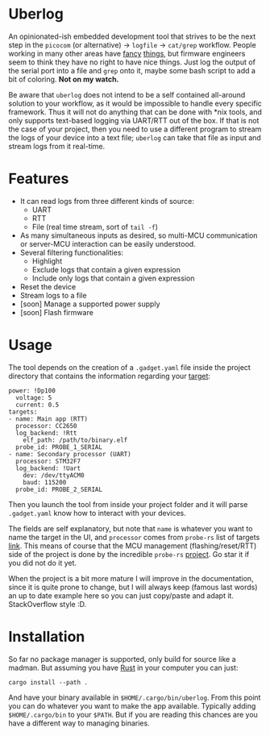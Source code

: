 # Uberlog

An opinionated-ish embedded development tool that strives to be the next step in the `picocom` (or alternative) -> `logfile` -> `cat/grep` workflow. People working in many other areas have [fancy](https://log-viewer.opcodes.io/) [things](https://www.logviewplus.com/), but firmware engineers seem to think they have no right to have nice things. Just log the output of the serial port into a file and `grep` onto it, maybe some bash script to add a bit of coloring. **Not on my watch.**

Be aware that `uberlog` does not intend to be a self contained all-around solution to your workflow, as it would be impossible to handle every specific framework. Thus it will not do anything that can be done with *nix tools, and only supports text-based logging via UART/RTT out of the box. If that is not the case of your project, then you need to use a different program to stream the logs of your device into a text file; `uberlog` can take that file as input and stream logs from it real-time.

# Features

- It can read logs from three different kinds of source:
    - UART
    - RTT
    - File (real time stream, sort of `tail -f`)
- As many simultaneous inputs as desired, so multi-MCU communication or server-MCU interaction can be easily understood.
- Several filtering functionalities:
    - Highlight
    - Exclude logs that contain a given expression
    - Include only logs that contain a given expression
- Reset the device
- Stream logs to a file
- \[soon\] Manage a supported power supply
- \[soon\] Flash firmware

# Usage

The tool depends on the creation of a `.gadget.yaml` file inside the project directory that contains the information regarding your [target](https://probe.rs/targets):

```
power: !Dp100
  voltage: 5
  current: 0.5
targets:
- name: Main app (RTT)
  processor: CC2650
  log_backend: !Rtt
    elf_path: /path/to/binary.elf
  probe_id: PROBE_1_SERIAL
- name: Secondary processor (UART)
  processor: STM32F7
  log_backend: !Uart
    dev: /dev/ttyACM0
    baud: 115200
  probe_id: PROBE_2_SERIAL
```

Then you launch the tool from inside your project folder and it will parse `.gadget.yaml` know how to interact with your devices.
 
The fields are self explanatory, but note that `name` is whatever you want to name the target in the UI, and `processor` comes from `probe-rs` list of targets [link](https://probe.rs/targets). This means of course that the MCU management (flashing/reset/RTT) side of the project is done by the incredible `probe-rs` [project](https://probe.rs/). Go star it if you did not do it yet.

When the project is a bit more mature I will improve in the documentation, since it is quite prone to change, but I will always keep (famous last words) an up to date example here so you can just copy/paste and adapt it. StackOverflow style :D.

# Installation

So far no package manager is supported, only build for source like a madman. But assuming you have [Rust](https://www.rust-lang.org/tools/install) in your computer you can just:

```
cargo install --path .
```

And have your binary available in `$HOME/.cargo/bin/uberlog`. From this point you can do whatever you want to make the app available. Typically adding `$HOME/.cargo/bin` to your `$PATH`. But if you are reading this chances are you have a different way to managing binaries.
